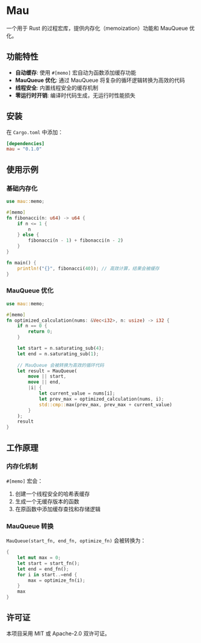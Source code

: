 # Mau

一个用于 Rust 的过程宏库，提供内存化（memoization）功能和 MauQueue 优化。

## 功能特性

- **自动缓存**: 使用 `#[memo]` 宏自动为函数添加缓存功能
- **MauQueue 优化**: 通过 MauQueue 将复杂的循环逻辑转换为高效的代码
- **线程安全**: 内置线程安全的缓存机制
- **零运行时开销**: 编译时代码生成，无运行时性能损失

## 安装

在 `Cargo.toml` 中添加：

```toml
[dependencies]
mau = "0.1.0"
```

## 使用示例

### 基础内存化

```rust
use mau::memo;

#[memo]
fn fibonacci(n: u64) -> u64 {
    if n <= 1 {
        n
    } else {
        fibonacci(n - 1) + fibonacci(n - 2)
    }
}

fn main() {
    println!("{}", fibonacci(40)); // 高效计算，结果会被缓存
}
```

### MauQueue 优化

```rust
use mau::memo;

#[memo]
fn optimized_calculation(nums: &Vec<i32>, n: usize) -> i32 {
    if n == 0 {
        return 0;
    }

    let start = n.saturating_sub(4);
    let end = n.saturating_sub(1);
    
    // MauQueue 会被转换为高效的循环代码
    let result = MauQueue(
        move || start,
        move || end,
        |i| {
            let current_value = nums[i];
            let prev_max = optimized_calculation(nums, i);
            std::cmp::max(prev_max, prev_max + current_value)
        }
    );
    result
}
```

## 工作原理

### 内存化机制

`#[memo]` 宏会：
1. 创建一个线程安全的哈希表缓存
2. 生成一个无缓存版本的函数
3. 在原函数中添加缓存查找和存储逻辑

### MauQueue 转换

`MauQueue(start_fn, end_fn, optimize_fn)` 会被转换为：

```rust
{
    let mut max = 0;
    let start = start_fn();
    let end = end_fn();
    for i in start..=end {
        max = optimize_fn(i);
    }
    max
}
```

## 许可证

本项目采用 MIT 或 Apache-2.0 双许可证。
